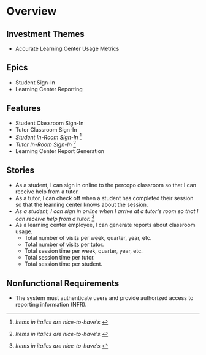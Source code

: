 # Overview

## Investment Themes

- Accurate Learning Center Usage Metrics

## Epics

- Student Sign-In
- Learning Center Reporting

## Features

- Student Classroom Sign-In
- Tutor Classroom Sign-In
- _Student In-Room Sign-In_ [^1]
- _Tutor In-Room Sign-In_ [^1]
- Learning Center Report Generation

## Stories

- As a student, I can sign in online to the percopo classroom so that I can receive help from a tutor.
- As a tutor, I can check off when a student has completed their session so that the learning center knows about the session.
- _As a student, I can sign in online when I arrive at a tutor's room so that I can receive help from a tutor._ [^1]
- As a learning center employee, I can generate reports about classroom usage.
    - Total number of visits per week, quarter, year, etc.
    - Total number of visits per tutor.
    - Total session time per week, quarter, year, etc.
    - Total session time per tutor.
    - Total session time per student.

## Nonfunctional Requirements

- The system must authenticate users and provide authorized access to reporting information (NFR).

[^1]: _Items in italics are nice-to-have's._
